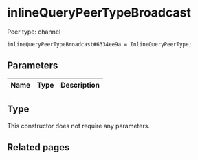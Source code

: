 # inlineQueryPeerTypeBroadcast
Peer type: channel

```
inlineQueryPeerTypeBroadcast#6334ee9a = InlineQueryPeerType;
```

## Parameters
| Name | Type | Description |
| ---- | :----: | ----------- |


## Type
This constructor does not require any parameters.

## Related pages
